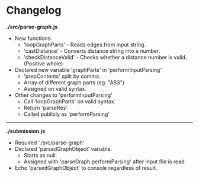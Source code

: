 # Changelog

**./src/parse-graph.js**
* New functions:
	* 'loopGraphParts' - Reads edges from input string.
	* 'castDistance' - Converts distance string into a number.
	* 'checkDistanceValid' - Checks whether a distance number is valid. (Positive whole)
* Declared new variable 'graphParts' in 'performInputParsing'	
	* 'prepContents' split by comma.
	* Array of different graph parts (eg. "AB3")
	* Assigned on valid syntax.
* Other changes to 'performInputParsing'
	* Call 'loopGraphParts' on valid syntax.
	* Return 'parseRes'
	* Called publicly as 'performParsing'

---

**./submission.js**
* Required './src/parse-graph'
* Declared 'parsedGraphObject' variable.
	* Starts as null.
	* Assigned with 'parseGraph.performParsing' after input file is read.
* Echo 'parsedGraphObject' to console regardless of result.